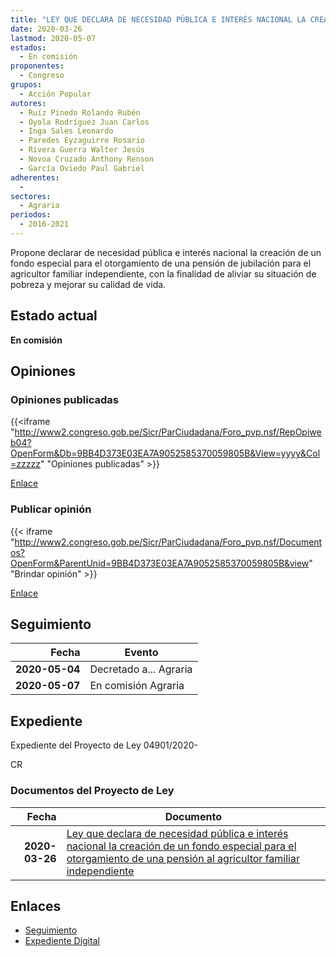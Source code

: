 ```yaml
---
title: "LEY QUE DECLARA DE NECESIDAD PÚBLICA E INTERÉS NACIONAL LA CREACIÓN DE UN FONDO ESPECIAL PARA EL OTORGAMIENTO DE UNA PENSIÓN AL AGRICULTOR FAMILIAR INDEPENDIENTE"
date: 2020-03-26
lastmod: 2020-05-07
estados: 
  - En comisión
proponentes: 
  - Congreso
grupos: 
  - Acción Popular
autores: 
  - Ruíz Pinedo Rolando Rubén
  - Oyola Rodríguez Juan Carlos
  - Inga Sales Leonardo
  - Paredes Eyzaguirre Rosario
  - Rivera Guerra Walter Jesús
  - Novoa Cruzado Anthony Renson
  - García Oviedo Paul Gabriel
adherentes: 
  - 
sectores: 
  - Agraria
periodos: 
  - 2016-2021
---
```


Propone declarar de necesidad pública e interés nacional la creación de un fondo especial para el otorgamiento de una pensión de jubilación para el agricultor familiar independiente, con la finalidad de aliviar su situación de pobreza y mejorar su calidad de vida.


## Estado actual

**En comisión**

## Opiniones

### Opiniones publicadas

{{<iframe "http://www2.congreso.gob.pe/Sicr/ParCiudadana/Foro_pvp.nsf/RepOpiweb04?OpenForm&Db=9BB4D373E03EA7A9052585370059805B&View=yyyy&Col=zzzzz" "Opiniones publicadas" >}}

[Enlace](http://www2.congreso.gob.pe/Sicr/ParCiudadana/Foro_pvp.nsf/RepOpiweb04?OpenForm&Db=9BB4D373E03EA7A9052585370059805B&View=yyyy&Col=zzzzz)
### Publicar opinión

{{< iframe "http://www2.congreso.gob.pe/Sicr/ParCiudadana/Foro_pvp.nsf/Documentos?OpenForm&ParentUnid=9BB4D373E03EA7A9052585370059805B&view" "Brindar opinión" >}}

[Enlace](http://www2.congreso.gob.pe/Sicr/ParCiudadana/Foro_pvp.nsf/Documentos?OpenForm&ParentUnid=9BB4D373E03EA7A9052585370059805B&view)

## Seguimiento

| Fecha | Evento |
|------:|--------|
| **2020-05-04** | Decretado a... Agraria|
| **2020-05-07** | En comisión Agraria|


## Expediente

Expediente del Proyecto de Ley 04901/2020-

CR


### Documentos del Proyecto de Ley

| Fecha | Documento |
|------:|--------|
| **2020-03-26** | [Ley que declara de necesidad pública e interés nacional la creación de un fondo especial para el otorgamiento de una pensión al agricultor familiar independiente](http://www.leyes.congreso.gob.pe/Documentos/2016_2021/Proyectos_de_Ley_y_de_Resoluciones_Legislativas/PL04901_20200326..pdf) |

## Enlaces 

- [Seguimiento](http://www2.congreso.gob.pe/Sicr/TraDocEstProc/CLProLey2016.nsf/f7fff46988ca05b1052578e100829cc7/8eb35c416bc81ec805258537006ea047?OpenDocument)
- [Expediente Digital](http://www2.congreso.gob.pe/Sicr/TraDocEstProc/CLProLey2016.nsf/f7fff46988ca05b1052578e100829cc7/8eb35c416bc81ec805258537006ea047?OpenDocument&Click=05257FB7005EB655.eb71d0cf91d8294e05256cdf006b5706/$Body/0.1C6C)
